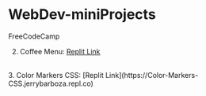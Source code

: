 # WebDev-miniProjects
FreeCodeCamp

 2. Coffee Menu: [Replit Link](https://Coffee-Menu.jerrybarboza.repl.co)
 <br>
 3. Color Markers CSS: [Replit Link](https://Color-Markers-CSS.jerrybarboza.repl.co)
